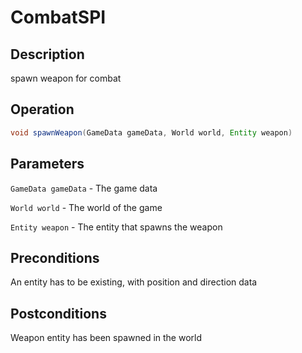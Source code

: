 # CombatSPI

## Description

spawn weapon for combat

## Operation

```java
void spawnWeapon(GameData gameData, World world, Entity weapon)
```

## Parameters

`GameData gameData` - The game data

`World world` - The world of the game

`Entity weapon` - The entity that spawns the weapon

## Preconditions

An entity has to be existing, with position and direction data

## Postconditions

Weapon entity has been spawned in the world
